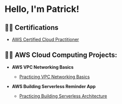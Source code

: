 <h1>Hello, I'm Patrick!</h1>

<h2>👨‍💻 Certifications</h2>

- [AWS Certified Cloud Practitioner](https://github.com/patrickjuster/patrickjuster/blob/main/AWS%20Certified%20Cloud%20Practitioner%20certificate.pdf)

<h2>👨‍💻 AWS Cloud Computing Projects:</h2>

- <b>AWS VPC Networking Basics</b>
  - [Practicing VPC Networking Basics](https://github.com/patrickjuster/VPCNetworkingProject)
 
- <b>AWS Building Serverless Reminder App</b>
  - [Practicing Building Serverless Architecture](https://github.com/patrickjuster/VPCNetworkingProject)
